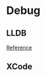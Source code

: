 # Debug

## LLDB
[Reference](http://kevinushey.github.io/blog/2015/04/13/debugging-with-lldb/)

## XCode
